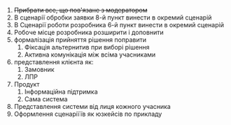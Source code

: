 1. ~~Прибрати все, що пов'язане з модератором~~
2. В сценарії обробки заявки 8-й пункт винести в окремий сценарій
3. В Сценарії роботи розробника 6-й пункт винести в окремий сценарій
4. Робоче місце розробника розширити і доповнити
5. формалізація прийняття рішення поправити
    1. Фіксація альтернитив при виборі рішення
    2. Активна комунікація між всіма учасниками
6. представлення клієнта як:
    1. Замовник
    2. ЛПР
7. Продукт
    1. Інформаційна підтримка
    2. Сама система
8. Представлення системи від лиця кожного учасника
9. Оформлення сценаріїїв як юзкейсів по прикладу
